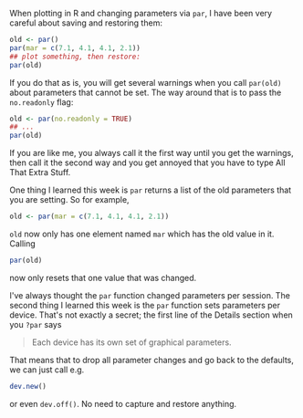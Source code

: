 <!-- 
.. title: R tip: dev.off()
.. slug: r-tip-devoff
.. date: 2017-05-19 08:13:44 UTC-05:00
.. tags: R
.. category: 
.. link: 
.. description: 
.. type: text
-->

When plotting in R and changing parameters via `par`, I have been very
careful about saving and restoring them:

<!-- TEASER_END -->

```R
old <- par()
par(mar = c(7.1, 4.1, 4.1, 2.1))
## plot something, then restore:
par(old)
```

If you do that as is, you will get several warnings when you call
`par(old)` about parameters that cannot be set. The way around that is
to pass the `no.readonly` flag:

```R
old <- par(no.readonly = TRUE)
## ...
par(old)
```

If you are like me, you always call it the first way until you get the
warnings, then call it the second way and you get annoyed that you
have to type All That Extra Stuff.

One thing I learned this week is `par` returns a list of the old
parameters that you are setting. So for example,

```R
old <- par(mar = c(7.1, 4.1, 4.1, 2.1))
```

`old` now only has one element named `mar` which has the old value in
it. Calling

```R
par(old)
```

now only resets that one value that was changed.

I've always thought the `par` function changed parameters per session.
The second thing I learned this week is the `par` function sets
parameters per device. That's not exactly a secret; the first line of
the Details section when you `?par` says

> Each device has its own set of graphical parameters.

That means that to drop all parameter changes and go back to the
defaults, we can just call e.g.

```R
dev.new()
```

or even `dev.off()`. No need to capture and restore anything.
